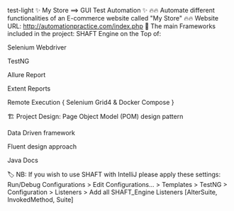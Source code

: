 



test-light
✨ My Store ==> GUI Test Automation ✨
🔥🔥 Automate different functionalities of an E-commerce website called "My Store" 🔥🔥
Website URL: http://automationpractice.com/index.php
📝 The main Frameworks included in the project:
SHAFT Engine on the Top of:

Selenium Webdriver

TestNG

Allure Report

Extent Reports

Remote Execution { Selenium Grid4 & Docker Compose }

🏗️ Project Design:
Page Object Model (POM) design pattern

Data Driven framework

Fluent design approach

Java Docs

🏷️ NB: If you wish to use SHAFT with IntelliJ please apply these settings:
Run/Debug Configurations > Edit Configurations... > Templates > TestNG > Configuration > Listeners > Add all SHAFT_Engine Listeners [AlterSuite, InvokedMethod, Suite]
